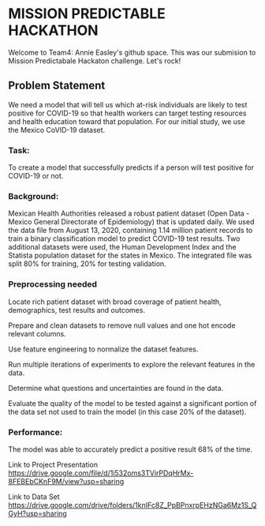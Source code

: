 # MISSION PREDICTABLE HACKATHON

Welcome to Team4: Annie Easley's github space. This was our submision to Mission Predictabale Hackaton challenge.
Let's rock!

## Problem Statement
We need a model that will tell us which at-risk individuals are likely to test positive for COVID-19 so that health workers can target testing resources and health education toward that population. For our initial study, we use the Mexico CoVID-19 dataset.

### Task:  
To create a model that successfully predicts if a person will test positive for COVID-19 or not.

### Background:  
Mexican Health Authorities released a robust patient dataset (Open Data - Mexico General Directorate of Epidemiology) that is updated daily.  We used the data file from August 13, 2020, containing 1.14 million patient records to train a binary classification model to predict COVID-19 test results. Two additional datasets were used, the Human Development Index and the Statista population dataset for the states in Mexico. The integrated file was split 80% for training, 20% for testing validation.

### Preprocessing needed

Locate rich patient dataset with broad coverage of patient health, demographics, test results and outcomes.

Prepare and clean datasets to remove null values and one hot encode relevant columns.

Use feature engineering to normalize the dataset features.

Run multiple iterations of experiments to explore the relevant features in the data.

Determine what questions and uncertainties are found in the data.

Evaluate the quality of the model to be tested against a significant portion of the data set not used to train the model (in this case 20% of the dataset).

### Performance:  
The model was able to accurately predict a positive result 68% of the time.

Link to Project Presentation
https://drive.google.com/file/d/1i532oms3TVirPDqHrMx-8FEBEbCKnF9M/view?usp=sharing

Link to Data Set
https://drive.google.com/drive/folders/1knIFc8Z_PpBPnxrpEHzNGa6Mz1S_QGyH?usp=sharing
